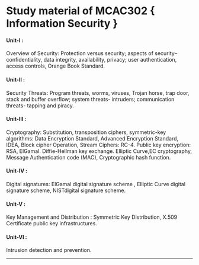 # Study material of MCAC302 { Information Security } 
 

<h4> Unit-I : </h4> Overview of Security: Protection versus security; aspects of security– confidentiality, data integrity, availability, privacy; user authentication, access controls, Orange Book Standard.

<h4> Unit-II : </h4> Security Threats: Program threats, worms, viruses, Trojan horse, trap door, stack and buffer overflow; system threats- intruders; communication threats- tapping and piracy.

<h4> Unit-III : </h4> Cryptography: Substitution, transposition ciphers, symmetric-key algorithms: Data Encryption Standard, Advanced Encryption Standard, IDEA, Block cipher Operation, Stream Ciphers: RC-4. Public key encryption: RSA, ElGamal. Diffie-Hellman key exchange. Elliptic Curve,EC cryptography, Message Authentication code (MAC), Cryptographic hash function.

<h4> Unit-IV : </h4> Digital signatures: ElGamal digital signature scheme , Elliptic Curve digital signature scheme, NISTdigital signature scheme.

<h4> Unit-V : </h4> Key Management and Distribution : Symmetric Key Distribution, X.509 Certificate public key infrastructures.  

<h4> Unit-VI : </h4>Intrusion detection and prevention. 
 
<hr>
 
